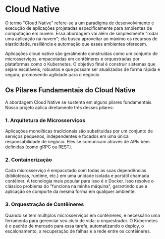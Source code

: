 # Cloud Native

O termo "Cloud Native" refere-se a um paradigma de desenvolvimento e execução de aplicações projetadas especificamente para ambientes de computação em nuvem. Essa abordagem vai além de simplesmente "rodar uma aplicação na nuvem"; ela busca aproveitar ao máximo os recursos de elasticidade, resiliência e automação que esses ambientes oferecem.

Aplicações cloud native são geralmente construídas como um conjunto de microsserviços, empacotadas em contêineres e orquestradas por plataformas como o Kubernetes. O objetivo final é construir sistemas que sejam escaláveis, robustos e que possam ser atualizados de forma rápida e segura, promovendo agilidade para o negócio.

## Os Pilares Fundamentais do Cloud Native

A abordagem Cloud Native se sustenta em alguns pilares fundamentais. Nosso projeto aplica diretamente três desses pilares:

### 1. Arquitetura de Microsserviços
Aplicações monolíticas tradicionais são substituídas por um conjunto de serviços pequenos, independentes e focados em uma única responsabilidade de negócio. Eles se comunicam através de APIs bem definidas (como gRPC ou REST).

### 2. Containerização
Cada microsserviço é empacotado com todas as suas dependências (bibliotecas, runtime, etc.) em uma unidade isolada e portátil chamada contêiner. A tecnologia mais popular para isso é o Docker. Isso resolve o clássico problema do "funciona na minha máquina", garantindo que a aplicação se comporte da mesma forma em qualquer ambiente.

### 3. Orquestração de Contêineres
Quando se tem múltiplos microsserviços em contêineres, é necessário uma ferramenta para gerenciar seu ciclo de vida: o orquestrador. O Kubernetes é o padrão de mercado para essa tarefa, automatizando o deploy, o escalonamento, a recuperação de falhas e a rede entre os contêineres.